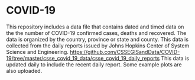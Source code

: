 # COVID-19
This repository includes a data file that contains dated and timed data on the the number of COVID-19 confirmed cases, deaths and recovered. The data is organized by the country, province or state and county.
This data is collected from the daily reports issued by Johns Hopkins Center of System Science and Engineering. https://github.com/CSSEGISandData/COVID-19/tree/master/csse_covid_19_data/csse_covid_19_daily_reports
This data is updated daily to include the recent daily report.
Some example plots are also uploaded.

